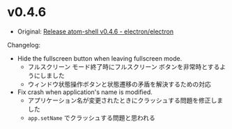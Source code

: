 # v0.4.6

* Original: [Release atom-shell v0.4.6 - electron/electron](https://github.com/electron/electron/releases/tag/v0.4.6)

Changelog:

* Hide the fullscreen button when leaving fullscreen mode.
  * フルスクリーン モード終了時にフルスクリーン ボタンを非常時とするようにしました
  * ウィンドウ状態操作ボタンと状態遷移の矛盾を解決するための対応
* Fix crash when application's name is modified.
  * アプリケーション名が変更されたときにクラッシュする問題を修正しました
  * `app.setName` でクラッシュする問題と思われる
